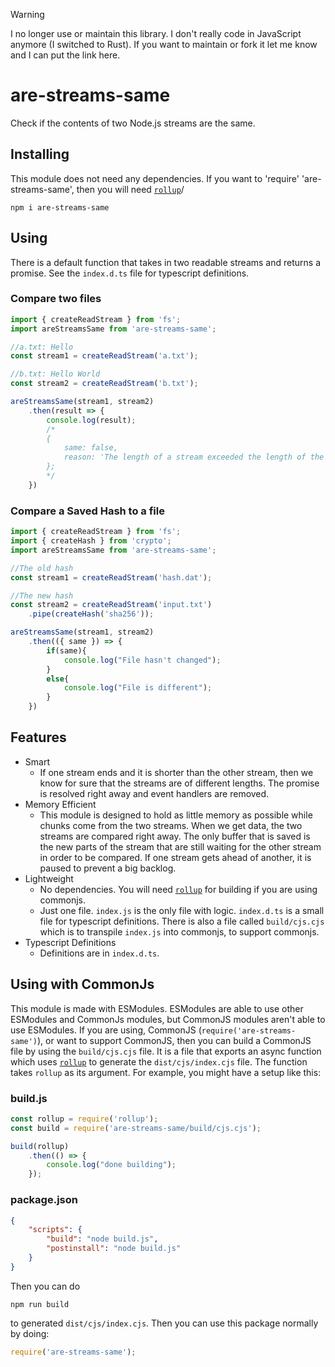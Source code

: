 > [!WARNING]  
> I no longer use or maintain this library. I don't really code in JavaScript anymore (I switched to Rust). If you want to maintain or fork it let me know and I can put the link here.

# are-streams-same
Check if the contents of two Node.js streams are the same.

## Installing
This module does not need any dependencies. If you want to 'require' 'are-streams-same', then you will need [`rollup`](https://www.npmjs.com/package/rollup)/
```shell
npm i are-streams-same
```

## Using
There is a default function that takes in two readable streams and returns a promise. See the `index.d.ts` file for typescript definitions.

### Compare two files
```javascript
import { createReadStream } from 'fs';
import areStreamsSame from 'are-streams-same';

//a.txt: Hello
const stream1 = createReadStream('a.txt');

//b.txt: Hello World
const stream2 = createReadStream('b.txt');

areStreamsSame(stream1, stream2)
    .then(result => {
        console.log(result); 
        /* 
        { 
            same: false, 
            reason: 'The length of a stream exceeded the length of the other stream which was finished.' 
        };
        */
    })
```

### Compare a Saved Hash to a file
```javascript
import { createReadStream } from 'fs';
import { createHash } from 'crypto';
import areStreamsSame from 'are-streams-same';

//The old hash
const stream1 = createReadStream('hash.dat');

//The new hash
const stream2 = createReadStream('input.txt')
    .pipe(createHash('sha256'));

areStreamsSame(stream1, stream2)
    .then(({ same }) => {
        if(same){
            console.log("File hasn't changed");
        }
        else{
            console.log("File is different");
        }
    })
```

## Features
- Smart
    - If one stream ends and it is shorter than the other stream, then we know for sure that the streams are of different lengths. The promise is resolved right away and event handlers are removed.
- Memory Efficient
    - This module is designed to hold as little memory as possible while chunks come from the two streams. When we get data, the two streams are compared right away. The only buffer that is saved is the new parts of the stream that are still waiting for the other stream in order to be compared. If one stream gets ahead of another, it is paused to prevent a big backlog.
- Lightweight
    - No dependencies. You will need [`rollup`](https://www.npmjs.com/package/rollup) for building if you are using commonjs.
    - Just one file. `index.js` is the only file with logic. `index.d.ts` is a small file for typescript definitions. There is also a file called `build/cjs.cjs` which is to transpile `index.js` into commonjs, to support commonjs. 
- Typescript Definitions
    - Definitions are in `index.d.ts`.

## Using with CommonJs
This module is made with ESModules. ESModules are able to use other ESModules and CommonJs modules, but CommonJS modules aren't able to use ESModules. If you are using, CommonJS (`require('are-streams-same')`), or want to support CommonJS, then you can build a CommonJS file by using the `build/cjs.cjs` file. It is a file that exports an async function which uses [`rollup`](https://www.npmjs.com/package/rollup) to generate the `dist/cjs/index.cjs` file. The function takes `rollup` as its argument. For example, you might have a setup like this:

### build.js
```javascript
const rollup = require('rollup');
const build = require('are-streams-same/build/cjs.cjs');

build(rollup)
    .then(() => {
        console.log("done building");
    });
```

### package.json
```json
{
    "scripts": {
        "build": "node build.js",
        "postinstall": "node build.js"
    }
}
```

Then you can do 
```shell
npm run build
```
to generated `dist/cjs/index.cjs`. Then you can use this package normally by doing:
```javascript
require('are-streams-same');
```
